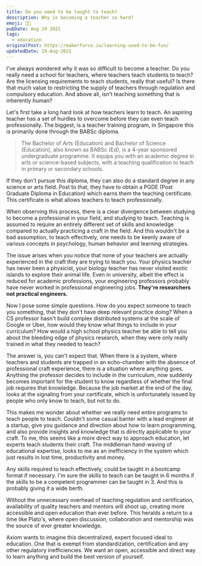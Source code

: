 ```yaml
---
title: Do you need to be taught to teach?
description: Why is becoming a teacher so hard?
emoji: 🧑‍🏫
pubDate: Aug 29 2021
tags:
  - education
originalPost: https://makerforce.io/learning-used-to-be-fun/
updatedDate: 29-Aug-2021
---
```


I've always wondered why it was so difficult to become a teacher. Do you really need a school for teachers, where teachers teach students to teach? Are the licensing requirements to teach students, really that useful? Is there that much value to restricting the supply of teachers through regulation and compulsory education. And above all, isn't teaching something that is inherently human?

Let's first take a long hard look at how teachers learn to teach. An aspiring teacher has a set of hurdles to overcome before they can even teach professionally. The biggest, is a teacher training program, in Singapore this is primarily done through the BABSc diploma.

> The Bachelor of Arts (Education) and Bachelor of Science (Education), also known as BABSc (Ed), is a 4-year sponsored undergraduate programme. It equips you with an academic degree in arts or science-based subjects, with a teaching qualification to teach in primary or secondary schools.

If they don't pursue this diploma, they can also do a standard degree in any science or arts field. Post to that, they have to obtain a PGDE (Post Graduate Diploma in Education) which earns them the teaching certificate. This certificate is what allows teachers to teach professionally.

When observing this process, there is a clear divergence between studying to become a professional in your field, and studying to teach. Teaching is assumed to require an entirely different set of skills and knowledge compared to actually practicing a craft in the field. And this wouldn't be a bad assumption, to teach effectively, one needs to be keenly aware of various concepts in psychology, human behavior and learning strategies.

The issue arises when you notice that none of your teachers are actually experienced in the craft they are trying to teach you. Your physics teacher has never been a physicist, your biology teacher has never visited exotic islands to explore their animal life. Even in university, albeit the effect is reduced for academic professions, your engineering professors probably have never worked in professional engineering jobs. **They're researchers not practical engineers.**

Now I pose some simple questions. How do you expect someone to teach you something, that they don't have deep relevant practice doing? When a CS professor hasn't build complex distributed systems at the scale of Google or Uber, how would they know what things to include in your curriculum? How would a high school physics teacher be able to tell you about the bleeding edge of physics research, when they were only really trained in what they needed to teach?

The answer is, you can't expect that. When there is a system, where teachers and students are trapped in an echo-chamber with the absence of professional craft experience, there is a situation where anything goes. Anything the professor decides to include in the curriculum, now suddenly becomes important for the student to know regardless of whether the final job requires that knowledge. Because the job market at the end of the day, looks at the signaling from your certificate, which is unfortunately issued by people who only know to teach, but not to do.

This makes me wonder about whether we really need entire programs to teach people to teach. Couldn't some casual banter with a lead engineer at a startup, give you guidance and direction about how to learn programming, and also provide insights and knowledge that is directly applicable to your craft. To me, this seems like a more direct way to approach education, let experts teach students their craft. The middleman hand-waving of educational expertise, looks to me as an inefficiency in the system which just results in lost time, productivity and money.

Any skills required to teach effectively, could be taught in a bootcamp format if necessary. I'm sure the skills to teach can be taught in 6 months if the skills to be a competent programmer can be taught in 3. And this is probably giving it a wide berth.

Without the unnecessary overhead of teaching regulation and certification, availability of quality teachers and mentors will shoot up, creating more accessible and open education than ever before. This heralds a return to a time like Plato's, where open discussion, collaboration and mentorship was the source of ever greater knowledge.

Axiom wants to imagine this decentralized, expert focused ideal to education. One that is exempt from standardization, certification and any other regulatory inefficiencies. We want an open, accessible and direct way to learn anything and build the best version of yourself.
